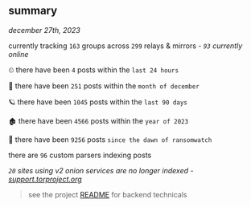 
## summary
_december 27th, 2023_

currently tracking `163` groups across `299` relays & mirrors - _`93` currently online_

⏲ there have been `4` posts within the `last 24 hours`

🦈 there have been `251` posts within the `month of december`

🪐 there have been `1045` posts within the `last 90 days`

🏚 there have been `4566` posts within the `year of 2023`

🦕 there have been `9256` posts `since the dawn of ransomwatch`

there are `96` custom parsers indexing posts

_`20` sites using v2 onion services are no longer indexed - [support.torproject.org](https://support.torproject.org/onionservices/v2-deprecation/)_

> see the project [README](https://github.com/joshhighet/ransomwatch#ransomwatch--) for backend technicals
